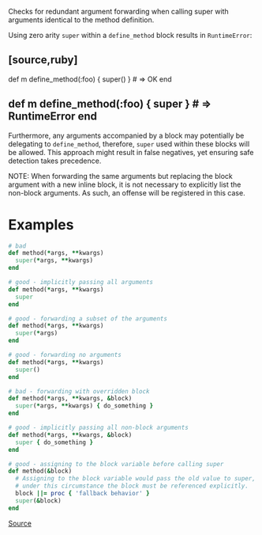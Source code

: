 
Checks for redundant argument forwarding when calling super with arguments identical to
the method definition.

Using zero arity `super` within a `define_method` block results in `RuntimeError`:

[source,ruby]
----
def m
  define_method(:foo) { super() } # => OK
end

def m
  define_method(:foo) { super }   # => RuntimeError
end
----

Furthermore, any arguments accompanied by a block may potentially be delegating to
`define_method`, therefore, `super` used within these blocks will be allowed.
This approach might result in false negatives, yet ensuring safe detection takes precedence.

NOTE: When forwarding the same arguments but replacing the block argument with a new inline
block, it is not necessary to explicitly list the non-block arguments. As such, an offense
will be registered in this case.

# Examples

```ruby
# bad
def method(*args, **kwargs)
  super(*args, **kwargs)
end

# good - implicitly passing all arguments
def method(*args, **kwargs)
  super
end

# good - forwarding a subset of the arguments
def method(*args, **kwargs)
  super(*args)
end

# good - forwarding no arguments
def method(*args, **kwargs)
  super()
end

# bad - forwarding with overridden block
def method(*args, **kwargs, &block)
  super(*args, **kwargs) { do_something }
end

# good - implicitly passing all non-block arguments
def method(*args, **kwargs, &block)
  super { do_something }
end

# good - assigning to the block variable before calling super
def method(&block)
  # Assigning to the block variable would pass the old value to super,
  # under this circumstance the block must be referenced explicitly.
  block ||= proc { 'fallback behavior' }
  super(&block)
end
```

[Source](http://www.rubydoc.info/gems/rubocop/RuboCop/Cop/Style/SuperArguments)